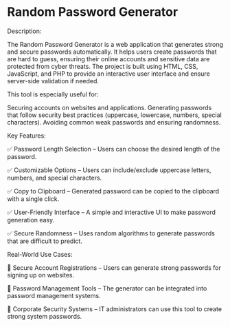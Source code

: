 # Random Password Generator

Description:

The Random Password Generator is a web application that generates strong and secure passwords automatically. It helps users create passwords that are hard to guess, ensuring their online accounts and sensitive data are protected from cyber threats. The project is built using HTML, CSS, JavaScript, and PHP to provide an interactive user interface and ensure server-side validation if needed.

This tool is especially useful for:

Securing accounts on websites and applications.
Generating passwords that follow security best practices (uppercase, lowercase, numbers, special characters).
Avoiding common weak passwords and ensuring randomness.


Key Features:

✅ Password Length Selection – Users can choose the desired length of the password.

✅ Customizable Options – Users can include/exclude uppercase letters, numbers, and special characters.

✅ Copy to Clipboard – Generated password can be copied to the clipboard with a single click.

✅ User-Friendly Interface – A simple and interactive UI to make password generation easy.

✅ Secure Randomness – Uses random algorithms to generate passwords that are difficult to predict.


Real-World Use Cases:

🔐 Secure Account Registrations – Users can generate strong passwords for signing up on websites.

🔐 Password Management Tools – The generator can be integrated into password management systems.

🔐 Corporate Security Systems – IT administrators can use this tool to create strong system passwords.

